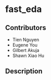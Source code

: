 # fast_eda

## Contributors

- Tien Nguyen
- Eugene You
- Gilbert Akuja
- Shawn Xiao Hu

## Description 


## 

## 
